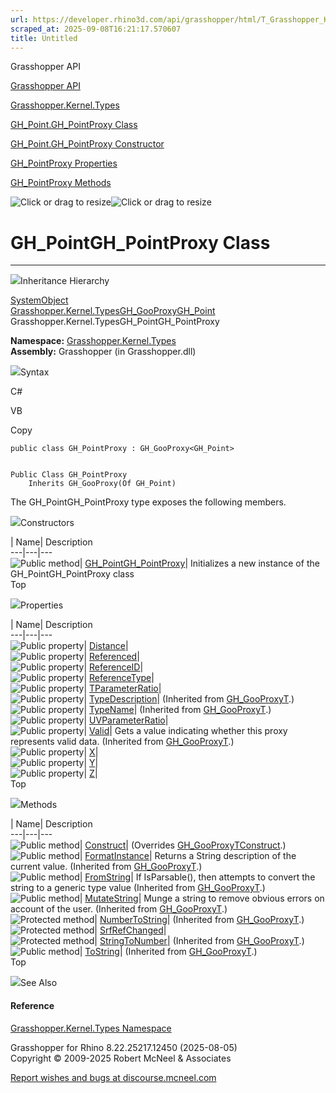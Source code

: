 ```yaml
---
url: https://developer.rhino3d.com/api/grasshopper/html/T_Grasshopper_Kernel_Types_GH_Point_GH_PointProxy.htm
scraped_at: 2025-09-08T16:21:17.570607
title: Untitled
---
```


Grasshopper API

[Grasshopper API](../html/723c01da-9986-4db2-8f53-6f3a7494df75.htm
"Grasshopper API")

[Grasshopper.Kernel.Types](../html/N_Grasshopper_Kernel_Types.htm
"Grasshopper.Kernel.Types")

[GH_Point.GH_PointProxy
Class](../html/T_Grasshopper_Kernel_Types_GH_Point_GH_PointProxy.htm
"GH_Point.GH_PointProxy Class")

[GH_Point.GH_PointProxy Constructor
](../html/M_Grasshopper_Kernel_Types_GH_Point_GH_PointProxy__ctor.htm
"GH_Point.GH_PointProxy Constructor ")

[GH_PointProxy
Properties](../html/Properties_T_Grasshopper_Kernel_Types_GH_Point_GH_PointProxy.htm
"GH_PointProxy Properties")

[GH_PointProxy
Methods](../html/Methods_T_Grasshopper_Kernel_Types_GH_Point_GH_PointProxy.htm
"GH_PointProxy Methods")

![Click or drag to resize](../icons/TocOpen.gif)![Click or drag to
resize](../icons/TocClose.gif)

# GH_PointGH_PointProxy Class  
  
---  
  
![](../icons/SectionExpanded.png)Inheritance Hierarchy

[SystemObject](https://docs.microsoft.com/dotnet/api/system.object)  
[Grasshopper.Kernel.TypesGH_GooProxy](T_Grasshopper_Kernel_Types_GH_GooProxy_1.htm)[GH_Point](T_Grasshopper_Kernel_Types_GH_Point.htm)  
Grasshopper.Kernel.TypesGH_PointGH_PointProxy  

**Namespace:** [Grasshopper.Kernel.Types](N_Grasshopper_Kernel_Types.htm)  
**Assembly:** Grasshopper (in Grasshopper.dll)

![](../icons/SectionExpanded.png)Syntax

C#

VB

Copy

    
    
    public class GH_PointProxy : GH_GooProxy<GH_Point>
    
    
    Public Class GH_PointProxy
    	Inherits GH_GooProxy(Of GH_Point)

The GH_PointGH_PointProxy type exposes the following members.

![](../icons/SectionExpanded.png)Constructors

| Name| Description  
---|---|---  
![Public method](../icons/pubmethod.gif)|
[GH_PointGH_PointProxy](M_Grasshopper_Kernel_Types_GH_Point_GH_PointProxy__ctor.htm)|
Initializes a new instance of the GH_PointGH_PointProxy class  
Top

![](../icons/SectionExpanded.png)Properties

| Name| Description  
---|---|---  
![Public property](../icons/pubproperty.gif)|
[Distance](P_Grasshopper_Kernel_Types_GH_Point_GH_PointProxy_Distance.htm)|  
![Public property](../icons/pubproperty.gif)|
[Referenced](P_Grasshopper_Kernel_Types_GH_Point_GH_PointProxy_Referenced.htm)|  
![Public property](../icons/pubproperty.gif)|
[ReferenceID](P_Grasshopper_Kernel_Types_GH_Point_GH_PointProxy_ReferenceID.htm)|  
![Public property](../icons/pubproperty.gif)|
[ReferenceType](P_Grasshopper_Kernel_Types_GH_Point_GH_PointProxy_ReferenceType.htm)|  
![Public property](../icons/pubproperty.gif)|
[TParameterRatio](P_Grasshopper_Kernel_Types_GH_Point_GH_PointProxy_TParameterRatio.htm)|  
![Public property](../icons/pubproperty.gif)|
[TypeDescription](P_Grasshopper_Kernel_Types_GH_GooProxy_1_TypeDescription.htm)|
(Inherited from [GH_GooProxyT](T_Grasshopper_Kernel_Types_GH_GooProxy_1.htm).)  
![Public property](../icons/pubproperty.gif)|
[TypeName](P_Grasshopper_Kernel_Types_GH_GooProxy_1_TypeName.htm)|  (Inherited
from [GH_GooProxyT](T_Grasshopper_Kernel_Types_GH_GooProxy_1.htm).)  
![Public property](../icons/pubproperty.gif)|
[UVParameterRatio](P_Grasshopper_Kernel_Types_GH_Point_GH_PointProxy_UVParameterRatio.htm)|  
![Public property](../icons/pubproperty.gif)|
[Valid](P_Grasshopper_Kernel_Types_GH_GooProxy_1_Valid.htm)|  Gets a value
indicating whether this proxy represents valid data.  (Inherited from
[GH_GooProxyT](T_Grasshopper_Kernel_Types_GH_GooProxy_1.htm).)  
![Public property](../icons/pubproperty.gif)|
[X](P_Grasshopper_Kernel_Types_GH_Point_GH_PointProxy_X.htm)|  
![Public property](../icons/pubproperty.gif)|
[Y](P_Grasshopper_Kernel_Types_GH_Point_GH_PointProxy_Y.htm)|  
![Public property](../icons/pubproperty.gif)|
[Z](P_Grasshopper_Kernel_Types_GH_Point_GH_PointProxy_Z.htm)|  
Top

![](../icons/SectionExpanded.png)Methods

| Name| Description  
---|---|---  
![Public method](../icons/pubmethod.gif)|
[Construct](M_Grasshopper_Kernel_Types_GH_Point_GH_PointProxy_Construct.htm)|
(Overrides
[GH_GooProxyTConstruct](M_Grasshopper_Kernel_Types_GH_GooProxy_1_Construct.htm).)  
![Public method](../icons/pubmethod.gif)|
[FormatInstance](M_Grasshopper_Kernel_Types_GH_GooProxy_1_FormatInstance.htm)|
Returns a String description of the current value.  (Inherited from
[GH_GooProxyT](T_Grasshopper_Kernel_Types_GH_GooProxy_1.htm).)  
![Public method](../icons/pubmethod.gif)|
[FromString](M_Grasshopper_Kernel_Types_GH_GooProxy_1_FromString.htm)|  If
IsParsable(), then attempts to convert the string to a generic type value
(Inherited from [GH_GooProxyT](T_Grasshopper_Kernel_Types_GH_GooProxy_1.htm).)  
![Public method](../icons/pubmethod.gif)|
[MutateString](M_Grasshopper_Kernel_Types_GH_GooProxy_1_MutateString.htm)|
Munge a string to remove obvious errors on account of the user.  (Inherited
from [GH_GooProxyT](T_Grasshopper_Kernel_Types_GH_GooProxy_1.htm).)  
![Protected method](../icons/protmethod.gif)|
[NumberToString](M_Grasshopper_Kernel_Types_GH_GooProxy_1_NumberToString.htm)|
(Inherited from [GH_GooProxyT](T_Grasshopper_Kernel_Types_GH_GooProxy_1.htm).)  
![Protected method](../icons/protmethod.gif)|
[SrfRefChanged](M_Grasshopper_Kernel_Types_GH_Point_GH_PointProxy_SrfRefChanged.htm)|  
![Protected method](../icons/protmethod.gif)|
[StringToNumber](M_Grasshopper_Kernel_Types_GH_GooProxy_1_StringToNumber.htm)|
(Inherited from [GH_GooProxyT](T_Grasshopper_Kernel_Types_GH_GooProxy_1.htm).)  
![Public method](../icons/pubmethod.gif)|
[ToString](M_Grasshopper_Kernel_Types_GH_GooProxy_1_ToString.htm)|  (Inherited
from [GH_GooProxyT](T_Grasshopper_Kernel_Types_GH_GooProxy_1.htm).)  
Top

![](../icons/SectionExpanded.png)See Also

#### Reference

[Grasshopper.Kernel.Types Namespace](N_Grasshopper_Kernel_Types.htm)

Grasshopper for Rhino 8.22.25217.12450 (2025-08-05)  
Copyright © 2009-2025 Robert McNeel & Associates

[Report wishes and bugs at
discourse.mcneel.com](https://discourse.mcneel.com/c/grasshopper)

